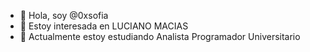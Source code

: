 - 👋 Hola, soy @0xsofia
- 👀 Estoy interesada en LUCIANO MACIAS
- 🌱 Actualmente estoy estudiando Analista Programador Universitario

<!---
0xsofia/0xsofia is a ✨ special ✨ repository because its `README.md` (this file) appears on your GitHub profile.
You can click the Preview link to take a look at your changes.
--->
